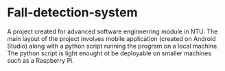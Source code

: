 # Fall-detection-system

A project created for advanced software enginnerring module in NTU. The main layout of the project involves mobile application (created on Android Studio) along with a python script running the program on a local machine. The python script is light enought ot be deployable on smaller machines such as a Raspberry Pi.
